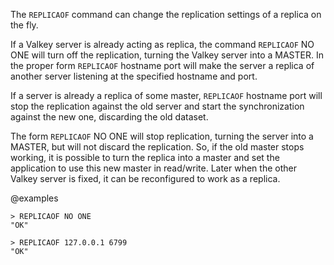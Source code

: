 The `REPLICAOF` command can change the replication settings of a replica on the fly.

If a Valkey server is already acting as replica, the command `REPLICAOF` NO ONE will turn off the replication, turning the Valkey server into a MASTER.  In the proper form `REPLICAOF` hostname port will make the server a replica of another server listening at the specified hostname and port.

If a server is already a replica of some master, `REPLICAOF` hostname port will stop the replication against the old server and start the synchronization against the new one, discarding the old dataset.

The form `REPLICAOF` NO ONE will stop replication, turning the server into a MASTER, but will not discard the replication. So, if the old master stops working, it is possible to turn the replica into a master and set the application to use this new master in read/write. Later when the other Valkey server is fixed, it can be reconfigured to work as a replica.

@examples

```
> REPLICAOF NO ONE
"OK"

> REPLICAOF 127.0.0.1 6799
"OK"
```
